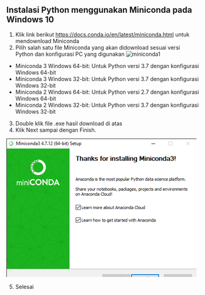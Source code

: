 ## Instalasi Python menggunakan Miniconda pada Windows 10

1. Klik link berikut <https://docs.conda.io/en/latest/miniconda.html> untuk mendownload Miniconda
2. Pilih salah satu file Miniconda yang akan didownload sesuai versi Python dan konfigurasi PC yang digunakan
![miniconda1](https://github.com/speedey58/GAMBAR/blob/master/Miniconda%20%E2%80%94%20Conda%20documentation%20-%20Google%20Chrome%2003_03_2020%2016_51_43%20(2).png)

  * Miniconda 3 Windows 64-bit: Untuk Python versi 3.7 dengan konfigurasi Windows 64-bit
  * Miniconda 3 Windows 32-bit: Untuk Python versi 3.7 dengan konfigurasi Windows 32-bit
  * Miniconda 2 Windows 64-bit: Untuk Python versi 2.7 dengan konfigurasi Windows 64-bit
  * Miniconda 2 Windows 32-bit: Untuk Python versi 3.7 dengan konfigurasi Windows 32-bit
  
3. Double klik file .exe hasil download di atas
4. Klik Next sampai dengan Finish.

![miniconda2](https://github.com/speedey58/GAMBAR/blob/master/Miniconda3%204.7.12%20(64-bit)%20Setup%20%2004_03_2020%2011_20_12.png)

5. Selesai
